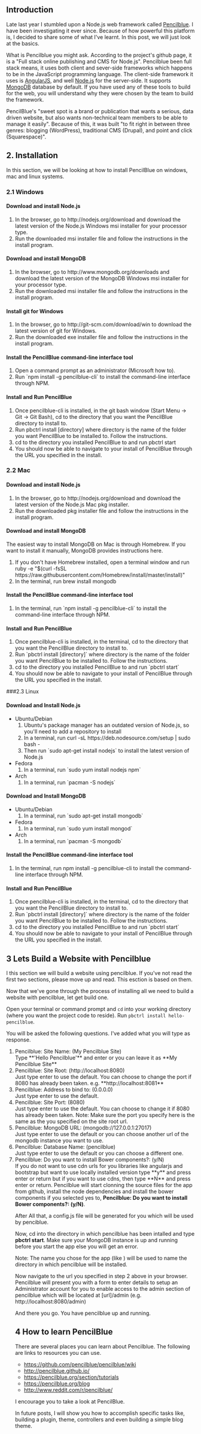 ## Introduction

Late last year I stumbled upon a Node.js web framework called [Pencilblue](https://pencilblue.org). I have been investigating it ever since. Because of how powerful this platform is, I decided to share some of what I've learnt. In this post, we will just look at the basics.

 What is Pencilblue you might ask. According to the project's github page, it is a "Full stack online publishing and CMS for Node.js". Pencilblue been full stack means, it uses both client and sever-side frameworks which happens to be in the JavaScript programming language. The client-side framework it uses is [AngularJS](https://www.airpair.com/posts/tag/angularjs), and well [Node.js](https://www.airpair.com/node.js) for the server-side. It supports [MongoDB](http://www.mongodb.org) database by default. If you have used any of these tools to build for the web, you will understand why they were chosen by the team to build the framework. 

PencilBlue's "sweet spot is a brand or publication that wants a serious, data driven website, but also wants non-technical team members to be able to manage it easily". Because of this, it was built "to fit right in between three genres: blogging (WordPress), traditional CMS (Drupal), and point and click (Squarespace)".  


## 2. Installation

In this section, we will be looking at how to install PencilBlue on windows, mac and linux systems. 

### 2.1 Windows

<h4>Download and install Node.js</h4>

<ol>
   <li>In the browser, go to http://nodejs.org/download and download the latest version of the Node.js Windows msi installer for your processor type.</li>
   <li>Run the downloaded msi installer file and follow the instructions in the install program.</li>
</ol>

<h4>Download and install MongoDB</h4>
<ol>
   <li>In the browser, go to http://www.mongodb.org/downloads and download the latest version of the MongoDB Windows msi installer for your processor type.</li>
   <li>Run the downloaded msi installer file and follow the instructions in the install program.</li>
</ol>

<h4>Install git for Windows</h4>
<ol>
   <li>In the browser, go to http://git-scm.com/download/win to download the latest version of git for Windows.</li>
   <li>Run the downloaded exe installer file and follow the instructions in the install program.</li>
</ol>

<h4>Install the PencilBlue command-line interface tool</h4>
<ol>
   <li>Open a command prompt as an administrator (Microsoft how to).</li>
   <li>Run `npm install -g pencilblue-cli` to install the command-line interface through NPM.</li>
</ol>

<h4>Install and Run PencilBlue</h4>
<ol>
   <li>Once pencilblue-cli is installed, in the git bash window (Start Menu -&gt; Git -&gt; Git Bash), cd to the directory that you want the PencilBlue directory to install to.</li>
   <li>Run pbctrl install [directory] where directory is the name of the folder you want PencilBlue to be installed to. Follow the instructions.</li>
   <li>cd to the directory you installed PencilBlue to and run pbctrl start</li>
   <li>You should now be able to navigate to your install of PencilBlue through the URL you specified in the install.</li>
</ol>


<h3> 2.2 Mac</h3>

<h4>Download and install Node.js</h4>

<ol>
   <li>In the browser, go to http://nodejs.org/download and download the latest version of the Node.js Mac pkg installer.</li>
   <li>Run the downloaded pkg installer file and follow the instructions in the install program.</li>
</ol>

<h4>Download and install MongoDB</h4>
<p>The easiest way to install MongoDB on Mac is through Homebrew. If you want to install it manually, MongoDB provides instructions here.</p>

<ol>
   <li>If you don't have Homebrew installed, open a terminal window and run ruby -e "$(curl -fsSL https://raw.githubusercontent.com/Homebrew/install/master/install)"</li>
   <li>In the terminal, run brew install mongodb</li>
</ol>


<h4>Install the PencilBlue command-line interface tool</h4>

<ol>
   <li>In the terminal, run `npm install -g pencilblue-cli` to install the command-line interface through NPM.</li>
</ol>


<h4>Install and Run PencilBlue</h4>

<ol>
   <li>Once pencilblue-cli is installed, in the terminal, cd to the directory that you want the PencilBlue directory to install to.</li>
   <li>Run `pbctrl install [directory]` where directory is the name of the folder you want PencilBlue to be installed to. Follow the instructions.</li>
   <li>cd to the directory you installed PencilBlue to and run `pbctrl start`</li>
   <li>You should now be able to navigate to your install of PencilBlue through the URL you specified in the install.</li>
</ol>

###2.3 Linux

<h4>Download and Install Node.js</h4>

<ul>
   <li>
      Ubuntu/Debian
      <ol>
         <li>Ubuntu's package manager has an outdated version of Node.js, so you'll need to add a repository to install</li>
         <li>In a terminal, run curl -sL https://deb.nodesource.com/setup | sudo bash -</li>
         <li>Then run `sudo apt-get install nodejs` to install the latest version of Node.js</li>
      </ol>
   </li>

   <li>
      Fedora
      <ol>
         <li>In a terminal, run `sudo yum install nodejs npm`</li>
      </ol>
   </li>

   <li>
      Arch
      <ol>
         <li>In a terminal, run `pacman -S nodejs`</li>
      </ol>
   </li>
</ul>



<h4>Download and Install MongoDB</h4>
<ul>
   <li>
      Ubuntu/Debian
      <ol>
         <li>In a terminal, run `sudo apt-get install mongodb`</li>
      </ol>
   </li>
   <li>
        Fedora
      <ol>
         <li>In a terminal, run `sudo yum install mongod`</li>
      </ol>
   </li>
   <li>
        Arch
      <ol>
         <li>In a terminal, run `pacman -S mongodb`</li>
      </ol>
   </li>
</ul>

<h4>Install the PencilBlue command-line interface tool</h4>

<ol>
  <li>In the terminal, run npm install -g pencilblue-cli to install the command-line interface through NPM.</li>
</ol>

<h4>Install and Run PencilBlue</h4>
<ol>
   <li>Once pencilblue-cli is installed, in the terminal, cd to the directory that you want the PencilBlue directory to install to.</li>
   <li>Run `pbctrl install [directory]` where directory is the name of the folder you want PencilBlue to be installed to. Follow the instructions.</li>
   <li>cd to the directory you installed PencilBlue to and run `pbctrl start`</li>
   <li>You should now be able to navigate to your install of PencilBlue through the URL you specified in the install.</li>
</ol>

## 3 Lets Build a Website with Pencilblue

I this section we will build a website using pencilblue. If you've not read the first two sections, please move up and read. This esction is based on them.

Now that we've gone through the process of installing all we need to build a website with pencilblue, let get build one. 

Open your terminal or command prompt and `cd` into your working directory (where you want the project code to reside). Run `pbctrl install hello-pencilblue`.

You will be asked the following questions. I've added what you will type as response.

<ol>
   <li>Pencilblue: Site Name: (My Pencilblue Site)</li>
   Type **'Hello Pencilblue'** and enter or you can leave it as **My Pencilblue Site**
   <li>Pencilblue: Site Root: (http://localhost:8080)</li>
   Just type enter to use the default. You can choose to change the port if 8080 has already been taken. e.g. **http://localhost:8081**
   <li>Pencilblue: Address to bind to: (0.0.0.0)</li>
   Just type enter to use the default.
   <li>Pencilblue: Site Port: (8080)</li>
   Just type enter to use the default. You can choose to change it if 8080 has already been taken. Note: Make sure the port you specify here is the same as the you specified on the site  root url.
   <li>Pencilblue: MongoDB URL: (mongodb://127.0.0.1:27017)</li>
   Just type enter to use the default or you can choose another url of the mongodb instance you want to use.
   <li>Pencilblue: Database Name: (pencilblue)</li>
   Just type enter to use the default or you can choose a different one.
   <li>Pencilblue: Do you want to install Bower components?: (y/N)</li>
   If you do not want to use cdn urls for you libraries like angularjs and bootstrap but want to use locally installed version type **y** and press enter or return but if you want to use cdns, then type **N** and press enter or return.
 </ol?
 
 Pencilblue will start clonning  the source files for the app from github, install the node dependencies and install the bower components if you selected yes to, **Pencilblue: Do you want to install Bower components?: (y/N)**.
 
 After All that, a config.js file will be generated for you which will be used by penciblue.
 
 Now, cd into the directory in which pencilblue has been intalled and type **pbctrl start**. Make sure your MongoDB instance is up and running before you start the app else you will get an error.
 
 Note: The name you chose for the app (like ) will be used to name the directory in which pencilblue will be installed.
 
 Now navigate to the url you specified in step 2 above in your browser. Pencilblue will present you with a form to enter details to setup an Administrator account for you to enable access to the admin section of pencilblue which will be located at [url]/admin (e.g. http://localhost:8080/admin)
 
And there you go. You have pencilblue up and running.
## 4 How to learn PencilBlue

There are several places you can learn about Pencilblue. The following are links to resources you can use.

* https://github.com/pencilblue/pencilblue/wiki
* http://pencilblue.github.io/
* https://pencilblue.org/section/tutorials
* https://pencilblue.org/blog
* http://www.reddit.com/r/pencilblue/

I encourage you to take a look at PencilBlue. 

In future posts, I will show you how to accomplish specific tasks like, building a plugin, theme, controllers and even building a simple blog theme.